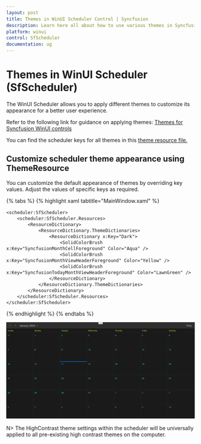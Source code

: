 ```yaml
---
layout: post
title: Themes in WinUI Scheduler Control | Syncfusion
description: Learn here all about how to use various themes in Syncfusion WinUI Scheduler (SfScheduler) control, and more.
platform: winui
control: SfScheduler
documentation: ug
---
```


# Themes in WinUI Scheduler (SfScheduler)
 The WinUI Scheduler allows you to apply different themes to customize its appearance for a better user experience.

Refer to the following link for guidance on applying themes: [Themes for Syncfusion WinUI controls](https://help.syncfusion.com/winui/common/themes) 

You can find the scheduler keys for all themes in this [theme resource file.](https://github.com/syncfusion/winui-controls-theme-resource-files/tree/master/Syncfusion.Scheduler.WinUI)

## Customize scheduler theme appearance using ThemeResource

You can customize the default appearance of themes by overriding key values. Adjust the values of specific keys as required.

{% tabs %}
{% highlight xaml tabtitle="MainWindow.xaml" %}

    <scheduler:SfScheduler>
        <scheduler:SfScheduler.Resources>
            <ResourceDictionary>
                <ResourceDictionary.ThemeDictionaries>                 
                    <ResourceDictionary x:Key="Dark">
                        <SolidColorBrush x:Key="SyncfusionMonthCellForeground" Color="Aqua" />
                        <SolidColorBrush x:Key="SyncfusionMonthViewHeaderForeground" Color="Yellow" />
                        <SolidColorBrush x:Key="SyncfusionTodayMonthViewHeaderForeground" Color="LawnGreen" />
                    </ResourceDictionary>               
                </ResourceDictionary.ThemeDictionaries>
            </ResourceDictionary>
        </scheduler:SfScheduler.Resources>
    </scheduler:SfScheduler>

{% endhighlight %}
{% endtabs %}

![customize-theme-in-winui-sfscheduler](Themes_Images/customize-theme-in-winui-sfscheduler.png)


N> The HighContrast theme settings within the scheduler will be universally applied to all pre-existing high contrast themes on the computer.
